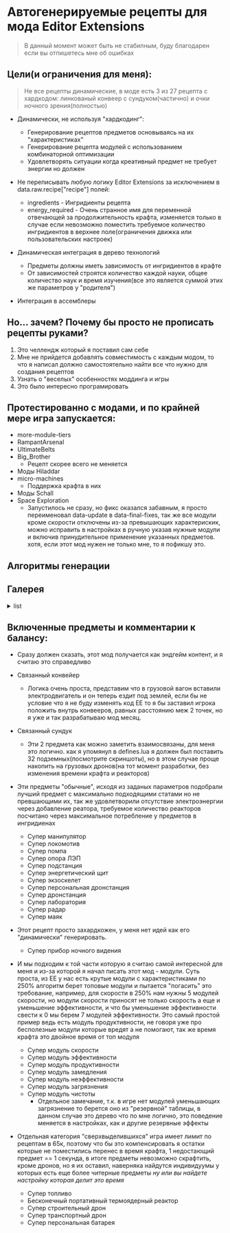 
# Автогенерируемые рецепты для мода Editor Extensions

> В данный момент может быть не стабилным, буду благодарен если вы отпишетесь мне об ошибках

## Цели(и ограничения для меня):
> Не все рецепты динамические, в моде есть 3 из 27 рецепта с хардкодом: линкованый конвеер с сундуком(частично) и очки ночного зрения(полностью)

- Динамически, не используя "хардкодинг":

	- Генерирование рецептов предметов основываясь на их "характеристиках"
	- Генерирование рецепта модулей с использованием комбинаторной оптимизации
	- Удовлетворять ситуации когда креативный предмет не требует энергии но должен

- Не переписывать любую логику Editor Extensions за исключением в data.raw.recipe["recipe"] полей:
	- ingredients - Ингридиенты рецепта
	- energy_required - Очень странное имя для переменной отвечающей за продолжительность крафта, изменяется только в случае если невозможно поместить требуемое количество ингридиентов в верхнее поле(ограничения движка или пользовательских настроек)

- Динамическая интеграция в дерево технологий
	- Предметы должны иметь зависимость от ингридиентов в крафте
	- От зависимостей строятся количество каждой науки, общее количество наук и время изучения(все это является суммой этих же параметров у "родителя")

- Интеграция в ассемблеры

## Но... зачем? Почему бы просто не прописать рецепты руками?
 1. Это челлендж который я поставил сам себе
 2. Мне не прийдется добавлять совместимость с каждым модом, то что я написал должно самостоятельно найти все что нужно для создания рецептов
 3. Узнать о "веселых" особенностях моддинга и игры
 4. Это было интересно програмировать

## Протестированно с модами, и по крайней мере игра запускается:
- more-module-tiers
- RampantArsenal
- UltimateBelts
- Big_Brother
	- Рецепт скорее всего не меняется
- Моды Hiladdar
- micro-machines
	- Поддержка крафта в них
- Моды Schall
- Space Exploration
	- Запустилось не сразу, но фикс оказался забавным, я просто переименовал data-update в data-final-fixes, так же все модули кроме скорости отключены из-за превышающих характерискик, можно исправить в настройках в ручную указав нужные модули и включив принудительное применение указанных предметов. хотя, если этот мод нужен не только мне, то я пофикшу это.

## Алгоритмы генерации

## Галерея
<details>
<summary>list</summary>

![рецепты](/gallery/recipes.png)
![cвязанный сундук](/gallery/linked-chest.png)

</details>

## Включенные предметы и комментарии к балансу:
* Сразу должен сказать, этот мод получается как эндгейм контент, и я считаю это справедливо

- Связанный конвейер
	- Логика очень проста, представим что в грузовой вагон вставили электродвигатель и он теперь ездит под землей, если бы не условие что я не буду изменять код EE то я бы заставил игрока положить внутрь конвееров, равных расстоянию меж 2 точек, но я уже и так разрабатываю мод месяц. 

- Связанный сундук
	- Эти 2 предмета как можно заметить взаимосвязаны, для меня это логично. как я упомянул в defines.lua я должен был поставить 32 подземных(посмотрите скриншоты), но в этом случае проще накопить на грузовых дронов(на тот момент разработки, без изменения времени крафта и реакторов)

- Эти предметы "обычные", исходя из заданых параметров подобрали лучший предмет с максимально подходящими статами но не превшающими их, так же удовлетворили отсутствие электроэнергии через добавление реатора, требуемое количество реакторов посчитано через максимальное потребление у предметов в ингридиенах
	- Супер манипулятор
	- Супер локомотив
	- Супер помпа
	- Супер опора ЛЭП
	- Супер подстанция
	- Супер энергетический щит
	- Супер экзоскелет
	- Супер персональная дронстанция
	- Супер дронстанция
	- Супер лаборатория
	- Супер радар
	- Супер маяк

- Этот рецепт просто захардкожен, у меня нет идей как его "динамически" генерировать.
	- Супер прибор ночного видения

- И мы подходим к той части которую я считаю самой интересной для меня и из-за которой я начал писать этот мод - модули. Cуть проста, из EE у нас есть крутые модули с характеристиками по 250% алгоритм берет топовые модули и пытается "погасить" это требование, например, для скорости в 250% нам нужны 5 модулей скорости, но модули скорости приносят не только скорость а еще и уменьшение эффективности, и что бы уменьшение эффективности свести к 0 мы берем 7 модулей эффективности. Это самый простой пример ведь есть модуль продуктивности, не говоря уже про бесполезные модули которые вредят а не помогают, так же время крафта это двойное время от топ модуля
	- Супер модуль скорости
	- Супер модуль эффективности
	- Супер модуль продуктивности
	- Супер модуль замедления
	- Супер модуль неэффективности
	- Супер модуль загрязнения
	- Супер модуль чистоты
		- Отдельное замечание, т.к. в игре нет модулей уменьшающих загрязнение то берется оно из "резервной" таблицы, в данном случае это дерево что по мне логично, это поведение меняется в настройках, как и другие резервные эффекты

- Отдельная категория "сверхвыделившихся" игра имеет лимит по рецептам в 65к, поэтому что бы это компенсировать я остатки которые не поместились перенес в время крафта, 1 недостающий предмет == 1 секунда, в итоге предметы невозможно скрафтить, кроме дронов, но я их оставил, наверняка найдутся индивидуумы у которых есть еще более читерные предметы _ну или вы найдете настройку которая делит это время_
	- Супер топливо
	- Бесконечный портативный термоядерный реактор
	- Супер строительный дрон
	- Супер транспортный дрон
	- Супер персональная батарея
